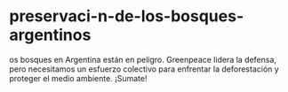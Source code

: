 # preservaci-n-de-los-bosques-argentinos
os bosques en Argentina están en peligro. Greenpeace lidera la defensa, pero necesitamos un esfuerzo colectivo para enfrentar la deforestación y proteger el medio ambiente. ¡Sumate! 
